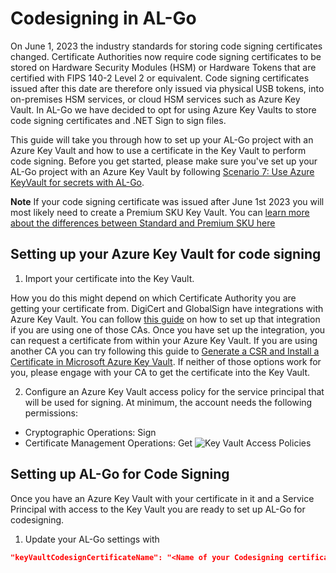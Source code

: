 # Codesigning in AL-Go
On June 1, 2023 the industry standards for storing code signing certificates changed. Certificate Authorities now require code signing certificates to be stored on Hardware Security Modules (HSM) or Hardware Tokens that are certified with FIPS 140-2 Level 2 or equivalent. Code signing certificates issued after this date are therefore only issued via physical USB tokens, into on-premises HSM services, or cloud HSM services such as Azure Key Vault. In AL-Go we have decided to opt for using Azure Key Vaults to store code signing certificates and .NET Sign to sign files. 

This guide will take you through how to set up your AL-Go project with an Azure Key Vault and how to use a certificate in the Key Vault to perform code signing. Before you get started, please make sure you've set up your AL-Go project with an Azure Key Vault by following [Scenario 7: Use Azure KeyVault for secrets with AL-Go](./UseAzureKeyVault.md). 

**Note** If your code signing certificate was issued after June 1st 2023 you will most likely need to create a Premium SKU Key Vault. You can [learn more about the differences between Standard and Premium SKU here](https://azure.microsoft.com/en-us/pricing/details/key-vault/)

## Setting up your Azure Key Vault for code signing
1. Import your certificate into the Key Vault. 

How you do this might depend on which Certificate Authority you are getting your certificate from. DigiCert and GlobalSign have integrations with Azure Key Vault. You can follow [this guide](https://learn.microsoft.com/en-us/azure/key-vault/certificates/how-to-integrate-certificate-authority) on how to set up that integration if you are using one of those CAs. Once you have set up the integration, you can request a certificate from within your Azure Key Vault. If you are using another CA you can try following this guide to [Generate a CSR and Install a Certificate in Microsoft Azure Key Vault](https://www.ssl.com/how-to/generate-csr-install-certificate-microsoft-azure-key-vault/). If neither of those options work for you, please engage with your CA to get the certificate into the Key Vault.

2. Configure an Azure Key Vault access policy for the service principal that will be used for signing. At minimum, the account needs the following permissions:

* Cryptographic Operations: Sign
* Certificate Management Operations: Get
![Key Vault Access Policies](https://github.com/microsoft/AL-Go/assets/117829001/c93375e0-ce5b-4aa0-a6b9-a845a87fddef)

## Setting up AL-Go for Code Signing
Once you have an Azure Key Vault with your certificate in it and a Service Principal with access to the Key Vault you are ready to set up AL-Go for codesigning.

1. Update your AL-Go settings with
```json
"keyVaultCodesignCertificateName": "<Name of your Codesigning certificate>"
```

